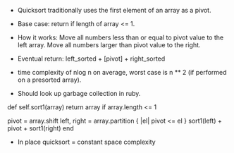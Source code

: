 - Quicksort traditionally uses the first element of an array as a pivot.

- Base case: return if length of array <= 1.
- How it works: Move all numbers less than or equal to pivot value to the left array. Move all numbers larger than pivot value to the right.
- Eventual return: left_sorted + [pivot] + right_sorted
- time complexity of nlog n on average, worst case is n ** 2 (if performed on a presorted array).
* Should look up garbage collection in ruby.

def self.sort1(array)
  return array if array.length <= 1

  pivot = array.shift
  left, right = array.partition { |el| pivot <= el }
  sort1(left) + pivot + sort1(right)
end

- In place quicksort = constant space complexity
